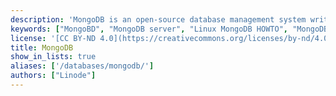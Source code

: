 ```yaml
---
description: 'MongoDB is an open-source database management system written in C++ which like other systems such as CouchDB, seeks to resolve issues that relational databases have.'
keywords: ["MongoBD", "MongoDB server", "Linux MongoDB HOWTO", "MongoDB guide", "NoSQL"]
license: '[CC BY-ND 4.0](https://creativecommons.org/licenses/by-nd/4.0)'
title: MongoDB
show_in_lists: true
aliases: ['/databases/mongodb/']
authors: ["Linode"]
---
```



